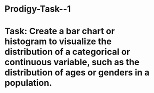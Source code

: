 # Prodigy-Task--1
# Task: Create a bar chart or histogram to visualize the distribution of a categorical or continuous variable, such as the distribution of ages or genders in a population.
